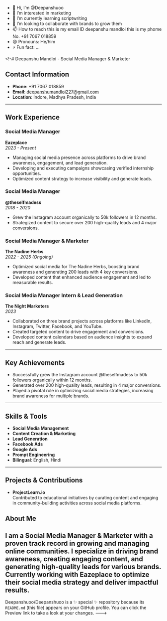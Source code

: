 - 👋 Hi, I’m @Deepanshuoo
- 👀 I’m interested in marketing 
- 🌱 I’m currently learning scriptwriting 
- 💞️ I’m looking to collaborate with  brands to grow them 
- 📫 How to reach this is my email ID deepanshu mandloi this is my phome No. +91 7067 018859  
- 😄 Pronouns: He/him
- ⚡ Fun fact: ...

<!-# Deepanshu Mandloi - Social Media Manager & Marketer

## Contact Information
- **Phone**: +91 7067 018859
- **Email**: deepanshumandloi227@gmail.com
- **Location**: Indore, Madhya Pradesh, India

---

## Work Experience

### **Social Media Manager**  
**Eazeplace**  
*2023 - Present*  
- Managing social media presence across platforms to drive brand awareness, engagement, and lead generation.  
- Developing and executing campaigns showcasing verified internship opportunities.  
- Optimized content strategy to increase visibility and generate leads.  

### **Social Media Manager**  
**@theselfmadess**  
*2018 - 2020*  
- Grew the Instagram account organically to 50k followers in 12 months.  
- Strategized content to secure over 200 high-quality leads and 4 major conversions.

### **Social Media Manager & Marketer**  
**The Nadine Herbs**  
*2022 - 2025 (Ongoing)*  
- Optimized social media for The Nadine Herbs, boosting brand awareness and generating 200 leads with 4 key conversions.  
- Developed content that enhanced audience engagement and led to measurable results.

### **Social Media Manager Intern & Lead Generation**  
**The Night Marketers**  
*2023*  
- Collaborated on three brand projects across platforms like LinkedIn, Instagram, Twitter, Facebook, and YouTube.  
- Created targeted content to drive engagement and conversions.  
- Developed content calendars based on audience insights to expand reach and generate leads.

---

## Key Achievements
- Successfully grew the Instagram account @theselfmadess to 50k followers organically within 12 months.
- Generated over 200 high-quality leads, resulting in 4 major conversions.
- Played a pivotal role in optimizing social media strategies, increasing brand awareness for multiple brands.

---

## Skills & Tools
- **Social Media Management**  
- **Content Creation & Marketing**  
- **Lead Generation**  
- **Facebook Ads**  
- **Google Ads**  
- **Prompt Engineering**  
- **Bilingual**: English, Hindi

---

## Projects & Contributions
- **ProjectLearn.io**  
  Contributed to educational initiatives by curating content and engaging in community-building activities across social media platforms.
  
## About Me
I am a Social Media Manager & Marketer with a proven track record in growing and managing online communities. I specialize in driving brand awareness, creating engaging content, and generating high-quality leads for various brands. Currently working with Eazeplace to optimize their social media strategy and deliver impactful results.
--
Deepanshuoo/Deepanshuoo is a ✨ special ✨ repository because its `README.md` (this file) appears on your GitHub profile.
You can click the Preview link to take a look at your changes.
--->
